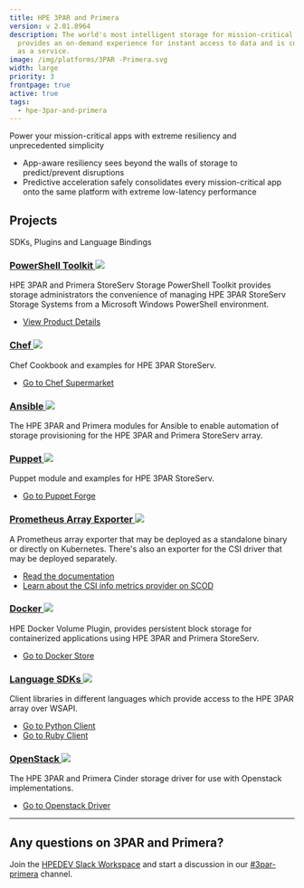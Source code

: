 ```yaml
---
title: HPE 3PAR and Primera
version: v 2.01.8964
description: The world's most intelligent storage for mission-critical apps that
  provides an on-demand experience for instant access to data and is consumable
  as a service.
image: /img/platforms/3PAR -Primera.svg
width: large
priority: 3
frontpage: true
active: true
tags:
  - hpe-3par-and-primera
---
```

Power your mission-critical apps with extreme resiliency and unprecedented simplicity

* App-aware resiliency sees beyond the walls of storage to predict/prevent disruptions
* Predictive acceleration safely consolidates every mission-critical app onto the same platform with extreme low-latency performance

## Projects

SDKs, Plugins and Language Bindings

### [PowerShell Toolkit ![](Github)](https://github.com/HewlettPackard/hpe3par_pstoolkit)

HPE 3PAR and Primera StoreServ Storage PowerShell Toolkit provides storage administrators the convenience of managing HPE 3PAR StoreServ Storage Systems from a Microsoft Windows PowerShell environment.

- [View Product Details](https://myenterpriselicense.hpe.com/cwp-ui/free-software/3PARPSToolkit)

### [Chef ![](Github)](https://github.com/HewlettPackard/hpe3par_pstoolkit) 

Chef Cookbook and examples for HPE 3PAR StoreServ.

- [Go to Chef Supermarket](https://supermarket.chef.io/cookbooks/hpe3par)

### [Ansible ![](Github)](https://github.com/HewlettPackard/hpe3par_ansible_module) 

The HPE 3PAR and Primera modules for Ansible to enable automation of storage provisioning for the HPE 3PAR and Primera StoreServ array.

### [Puppet ![](Github)](https://github.com/HewlettPackard/hpe3par_puppet_module) 

Puppet module and examples for HPE 3PAR StoreServ.

- [Go to Puppet Forge](https://forge.puppet.com/modules/hewlettpackardenterprise/hpe3par)

### [Prometheus Array Exporter ![](Github)](https://github.com/hpe-storage/array-exporter)

A Prometheus array exporter that may be deployed as a standalone binary or directly on Kubernetes. There's also an exporter for the CSI driver that may be deployed separately.

- [Read the documentation](https://hpe-storage.github.io/array-exporter)
- [Learn about the CSI info metrics provider on SCOD](https://scod.hpedev.io/csi_driver/metrics.html)

### [Docker ![](Github)](https://github.com/hpe-storage/python-hpedockerplugin) 

HPE Docker Volume Plugin, provides persistent block storage for containerized applications using HPE 3PAR and Primera StoreServ.

- [Go to Docker Store](https://hub.docker.com/r/hpestorage/legacyvolumeplugin)

### [Language SDKs ![](Github)](https://github.com/HewlettPackard) 

Client libraries in different languages which provide access to the HPE 3PAR array over WSAPI.

- [Go to Python Client](https://github.com/hpe-storage/python-3parclient)
- [Go to Ruby Client](https://github.com/HewlettPackard/hpe3par_ruby_sdk)

### [OpenStack ![](Github)](https://github.com/hpe-storage/) 

The HPE 3PAR and Primera Cinder storage driver for use with Openstack implementations.

- [Go to Openstack Driver](https://docs.openstack.org/cinder/pike/configuration/block-storage/drivers/hpe-3par-driver.html)

- - -

## Any questions on 3PAR and Primera?

Join the [HPEDEV Slack Workspace](https://slack.hpedev.io/) and start a discussion in our [\#3par-primera](https://hpedev.slack.com/archives/CRU01FTRS) channel.